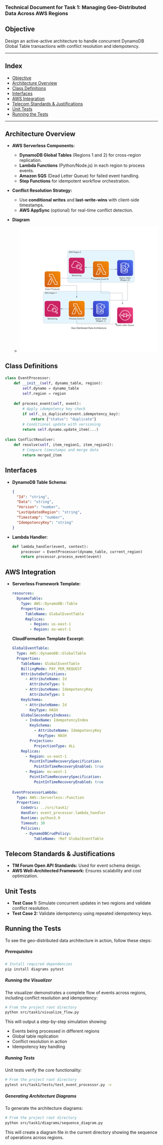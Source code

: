 ### **Technical Document for Task 1: Managing Geo-Distributed Data Across AWS Regions**  

## **Objective**
Design an active-active architecture to handle concurrent DynamoDB Global Table transactions with conflict resolution and idempotency.  

---

## **Index**
- [Objective](#objective)
- [Architecture Overview](#architecture-overview)
- [Class Definitions](#class-definitions)
- [Interfaces](#interfaces)
- [AWS Integration](#aws-integration)
- [Telecom Standards & Justifications](#telecom-standards--justifications)
- [Unit Tests](#unit-tests)
- [Running the Tests](#running-the-tests)

---

## **Architecture Overview**  
- **AWS Serverless Components:**  
  - **DynamoDB Global Tables** (Regions 1 and 2) for cross-region replication.  
  - **Lambda Functions** (Python/Node.js) in each region to process events.  
  - **Amazon SQS** (Dead Letter Queue) for failed event handling.  
  - **Step Functions** for idempotent workflow orchestration.  

- **Conflict Resolution Strategy:**  
  - Use **conditional writes** and **last-write-wins** with client-side timestamps.  
  - **AWS AppSync** (optional) for real-time conflict detection.  

- **Diagram**
  - ![Active-Active Architecture Overview](geo-distributed_data_architecture.png)

## Class Definitions
```python
class EventProcessor:
    def __init__(self, dynamo_table, region):
        self.dynamo = dynamo_table
        self.region = region

    def process_event(self, event):
        # Apply idempotency key check
        if self._is_duplicate(event.idempotency_key):
            return {"status": "duplicate"}
        # Conditional update with versioning
        return self.dynamo.update_item(...)

class ConflictResolver:
    def resolve(self, item_region1, item_region2):
        # Compare timestamps and merge data
        return merged_item
```

## Interfaces
- **DynamoDB Table Schema:**  
  ```json
  {
    "Id": "string",
    "Data": "string",
    "Version": "number",
    "LastUpdatedRegion": "string",
    "Timestamp": "number",
    "IdempotencyKey": "string"
  }
  ```
- **Lambda Handler:**  
  ```python
  def lambda_handler(event, context):
      processor = EventProcessor(dynamo_table, current_region)
      return processor.process_event(event)
  ```

## AWS Integration
- **Serverless Framework Template:**  
  ```yaml
  resources:
    DynamoTable:
      Type: AWS::DynamoDB::Table
      Properties:
        TableName: GlobalEventTable
        Replicas:
          - Region: us-east-1
          - Region: eu-west-1
  ```

  **CloudFormation Template Excerpt:**
  ```yaml
  GlobalEventTable:
    Type: AWS::DynamoDB::GlobalTable
    Properties:
      TableName: GlobalEventTable
      BillingMode: PAY_PER_REQUEST
      AttributeDefinitions:
        - AttributeName: Id
          AttributeType: S
        - AttributeName: IdempotencyKey
          AttributeType: S
      KeySchema:
        - AttributeName: Id
          KeyType: HASH
      GlobalSecondaryIndexes:
        - IndexName: IdempotencyIndex
          KeySchema:
            - AttributeName: IdempotencyKey
              KeyType: HASH
          Projection:
            ProjectionType: ALL
      Replicas:
        - Region: us-east-1
          PointInTimeRecoverySpecification:
            PointInTimeRecoveryEnabled: true
        - Region: eu-west-1
          PointInTimeRecoverySpecification:
            PointInTimeRecoveryEnabled: true
            
  EventProcessorLambda:
    Type: AWS::Serverless::Function
    Properties:
      CodeUri: ../src/task1/
      Handler: event_processor.lambda_handler
      Runtime: python3.9
      Timeout: 30
      Policies:
        - DynamoDBCrudPolicy:
            TableName: !Ref GlobalEventTable
  ```

## Telecom Standards & Justifications
- **TM Forum Open API Standards:** Used for event schema design.
- **AWS Well-Architected Framework:** Ensures scalability and cost optimization.

## **Unit Tests**  
- **Test Case 1:** Simulate concurrent updates in two regions and validate conflict resolution.  
- **Test Case 2:** Validate idempotency using repeated idempotency keys.  

## **Running the Tests**
To see the geo-distributed data architecture in action, follow these steps:

##### Prerequisites
```bash
# Install required dependencies
pip install diagrams pytest
```

##### Running the Visualizer
The visualizer demonstrates a complete flow of events across regions, including conflict resolution and idempotency:

```bash
# From the project root directory
python src/task1/visualize_flow.py
```

This will output a step-by-step simulation showing:
- Events being processed in different regions
- Global table replication
- Conflict resolution in action
- Idempotency key handling

##### Running Tests
Unit tests verify the core functionality:

```bash
# From the project root directory
pytest src/task1/tests/test_event_processor.py -v
```

##### Generating Architecture Diagrams
To generate the architecture diagrams:

```bash
# From the project root directory
python src/task1/diagrams/sequence_diagram.py
```

This will create a diagram file in the current directory showing the sequence of operations across regions.
